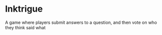 # Inktrigue
A game where players submit answers to a question, and then vote on who they think said what
